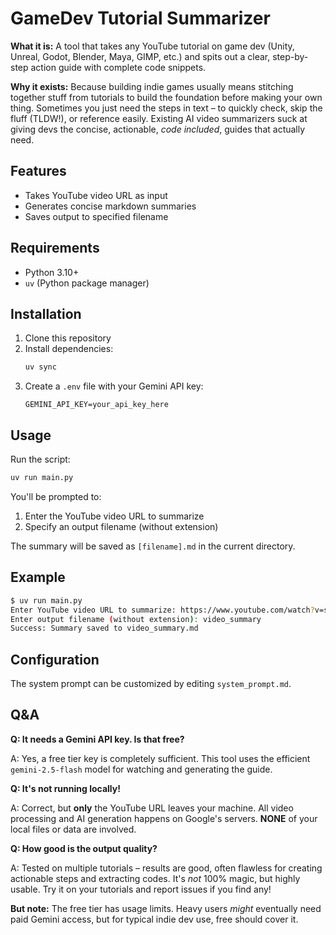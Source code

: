 # GameDev Tutorial Summarizer

**What it is:** A tool that takes any YouTube tutorial on game dev (Unity, Unreal, Godot, Blender, Maya, GIMP, etc.) and spits out a clear, step-by-step action guide with complete code snippets.

**Why it exists:** Because building indie games usually means stitching together stuff from tutorials to build the foundation before making your own thing. Sometimes you just need the steps in text – to quickly check, skip the fluff (TLDW!), or reference easily. Existing AI video summarizers suck at giving devs the concise, actionable, *code included*, guides that actually need.

## Features
- Takes YouTube video URL as input
- Generates concise markdown summaries
- Saves output to specified filename

## Requirements
- Python 3.10+
- `uv` (Python package manager)

## Installation
1. Clone this repository
2. Install dependencies:
   ```bash
   uv sync
   ```
3. Create a `.env` file with your Gemini API key:
   ```
   GEMINI_API_KEY=your_api_key_here
   ```

## Usage
Run the script:
```bash
uv run main.py
```
You'll be prompted to:
1. Enter the YouTube video URL to summarize
2. Specify an output filename (without extension)

The summary will be saved as `[filename].md` in the current directory.

## Example
```bash
$ uv run main.py
Enter YouTube video URL to summarize: https://www.youtube.com/watch?v=soMeV1de0id
Enter output filename (without extension): video_summary
Success: Summary saved to video_summary.md
```

## Configuration
The system prompt can be customized by editing `system_prompt.md`.


## Q&A

**Q: It needs a Gemini API key. Is that free?**
    
A: Yes, a free tier key is completely sufficient. This tool uses the efficient `gemini-2.5-flash` model for watching and generating the guide.

**Q: It's not running locally!**

A: Correct, but **only** the YouTube URL leaves your machine. All video processing and AI generation happens on Google's servers. **NONE** of your local files or data are involved.

**Q: How good is the output quality?**

A: Tested on multiple tutorials – results are good, often flawless for creating actionable steps and extracting codes. It's *not* 100% magic, but highly usable. Try it on your tutorials and report issues if you find any!

**But note:** The free tier has usage limits. Heavy users *might* eventually need paid Gemini access, but for typical indie dev use, free should cover it.
